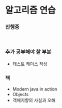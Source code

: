 # 알고리즘 연습

### 진행중

<ul>
</ul>
<br>

### 추가 공부해야 할 부분

<ul>
  <li> 테스트 케이스 작성
</ul>

### 책

<ul>
  <li> Modern java in action
  <li> Objects
  <li> 객체지향의 사실과 오해
</ul>
